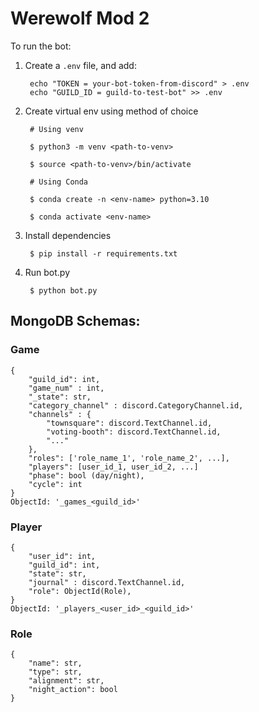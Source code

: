 # Werewolf Mod 2

To run the bot:

1. Create a `.env` file, and add:

        echo "TOKEN = your-bot-token-from-discord" > .env
        echo "GUILD_ID = guild-to-test-bot" >> .env


2. Create virtual env using method of choice

        # Using venv

        $ python3 -m venv <path-to-venv>

        $ source <path-to-venv>/bin/activate

        # Using Conda

        $ conda create -n <env-name> python=3.10

        $ conda activate <env-name>

3. Install dependencies

        $ pip install -r requirements.txt

4. Run bot.py

        $ python bot.py


## MongoDB Schemas:

### Game

```
{
    "guild_id": int,
    "game_num" : int,
    "_state": str,
    "category_channel" : discord.CategoryChannel.id,
    "channels" : {
        "townsquare": discord.TextChannel.id,
        "voting-booth": discord.TextChannel.id,
        "..."
    },
    "roles": ['role_name_1', 'role_name_2', ...],
    "players": [user_id_1, user_id_2, ...]
    "phase": bool (day/night),
    "cycle": int
}
ObjectId: '_games_<guild_id>'
```

### Player

```
{
    "user_id": int,
    "guild_id": int,
    "state": str,
    "journal" : discord.TextChannel.id,
    "role": ObjectId(Role),
}
ObjectId: '_players_<user_id>_<guild_id>'
```



### Role
```
{
    "name": str,
    "type": str,
    "alignment": str,
    "night_action": bool
}
```
